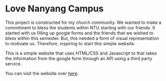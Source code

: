 # Love Nanyang Campus

This project is constructed for my church community. We wanted to make a commitment to bless the students within NTU starting with our friends. It started with us filling up google forms and the friends that we wished to bless within this semester. But, this needed a form of visual representation to motivate us. Therefore, inspiring to start this simple website. 

This is a simple website that uses HTML/CSS and Javascript to that takes the information from the google form through an API using a third party service. 

You can visit the website over [here](https://seanpohyx.github.io/love-nyc/).
